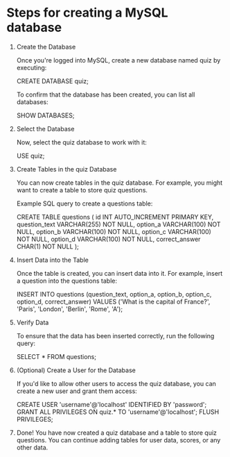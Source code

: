 # Steps for creating a MySQL database 


1. Create the Database
   
   Once you're logged into MySQL, create a new database named quiz by executing:

   CREATE DATABASE quiz;

   To confirm that the database has been created, you can list all databases:

   SHOW DATABASES;

   
2. Select the Database
   
   Now, select the quiz database to work with it:

   USE quiz;

   
3. Create Tables in the quiz Database

   You can now create tables in the quiz database. For example, you might want to create a table to store quiz questions.

   Example SQL query to create a questions table:

   CREATE TABLE questions (
       id INT AUTO_INCREMENT PRIMARY KEY,
       question_text VARCHAR(255) NOT NULL,
       option_a VARCHAR(100) NOT NULL,
       option_b VARCHAR(100) NOT NULL,
       option_c VARCHAR(100) NOT NULL,
       option_d VARCHAR(100) NOT NULL,
       correct_answer CHAR(1) NOT NULL
    );

   
4. Insert Data into the Table

   Once the table is created, you can insert data into it. For example, insert a question into the questions table:

   INSERT INTO questions (question_text, option_a, option_b, option_c, option_d, correct_answer)
   VALUES ('What is the capital of France?', 'Paris', 'London', 'Berlin', 'Rome', 'A');

5. Verify Data
   
   To ensure that the data has been inserted correctly, run the following query:

   SELECT * FROM questions;


6. (Optional) Create a User for the Database

   If you'd like to allow other users to access the quiz database, you can create a new user and grant them access:

   CREATE USER 'username'@'localhost' IDENTIFIED BY 'password';
   GRANT ALL PRIVILEGES ON quiz.* TO 'username'@'localhost';
   FLUSH PRIVILEGES;

   
7. Done!
You have now created a quiz database and a table to store quiz questions. You can continue adding tables for user data, scores, or any other data.
